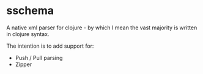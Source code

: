 sschema
=======

A native xml parser for clojure - by which I mean the vast majority is written in clojure syntax.

The intention is to add support for:
* Push / Pull parsing
* Zipper
